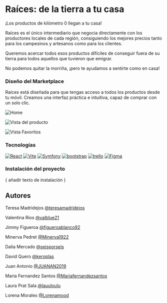 # Raíces: de la tierra a tu casa

¡Los productos de kilómetro 0 llegan a tu casa!

Raíces es el único intermediario que negocia directamente con los productores locales de cada región, consiguiendo los mejores precios tanto para los campesinos y artesanos como para los clientes. 

Queremos acercar todos esos productos difíciles de conseguir fuera de su tierra para todos aquellos que tuvieron que emigrar. 

No podemos quitar la morriña, ¡pero te ayudamos a sentirte como en casa!


### Diseño del Marketplace

Raíces está diseñada para que tengas acceso a todos los productos desde tu móvil. Creamos una interfaz práctica e intuitiva, capaz de comprar con un solo clic. 

![Home](https://github.com/Equipo5-Raices/raices_equipo5/assets/118729017/556d7342-ba77-4625-8ea7-e3ed38481801)

![Vista del producto](https://github.com/Equipo5-Raices/raices_equipo5/assets/118729017/9d3cf887-0f19-4eaf-bf59-8065f9b5b0ec)

![Vista Favoritos](https://github.com/Equipo5-Raices/raices_equipo5/assets/118729017/9ee91fbe-72db-4179-96e2-555c68dc3bdf)




### Tecnologías 
<a href='https://github.com/shivamkapasia0' target="_blank"><img alt='React' src='https://img.shields.io/badge/ReactJS-100000?style=for-the-badge&logo=React&logoColor=FFFFFF&labelColor=5F6BD3&color=5F6BD3'/></a>
<a href='https://github.com/shivamkapasia0' target="_blank"><img alt='Vite' src='https://img.shields.io/badge/Vitte-100000?style=for-the-badge&logo=Vite&logoColor=white&labelColor=39B620&color=39B620'/></a>
<a href='https://github.com/shivamkapasia0' target="_blank"><img alt='Symfony' src='https://img.shields.io/badge/Symfony-100000?style=for-the-badge&logo=Symfony&logoColor=white&labelColor=black&color=black'/></a>
<a href='https://github.com/shivamkapasia0' target="_blank"><img alt='bootstrap' src='https://img.shields.io/badge/Bootstrap-100000?style=for-the-badge&logo=bootstrap&logoColor=white&labelColor=B85CDA&color=B85CDA'/></a>
<a href='https://github.com/shivamkapasia0' target="_blank"><img alt='trello' src='https://img.shields.io/badge/trello-100000?style=for-the-badge&logo=trello&logoColor=white&labelColor=726AFF&color=726AFF'/></a>
<a href='https://github.com/shivamkapasia0' target="_blank"><img alt='Figma' src='https://img.shields.io/badge/figma-100000?style=for-the-badge&logo=Figma&logoColor=white&labelColor=FF6ADA&color=000000'/></a>


### Instalación del proyecto 

{ añadir texto de instalación }


## Autores

Teresa Madridejos 
[@teresamadridejos](https://github.com/teresamadridejos)

Valentina Rios 
[@valblue21](https://github.com/valblue21)

Jimmy Figueroa
[@figueroablanco92](https://github.com/figueroablanco92)

Minerva Pedret
[@Minerva1922](https://github.com/Minerva1922)

Dalia Mercado
[@seisporseis](https://github.com/seisporseis)

David Quero
[@keroplas](https://github.com/keroplas)

Juan Antonio
[@JUANAN2019](https://github.com/JUANAN2019)

Maria Fernandez Santos 
[@Mariafernandezsantos](https://github.com/Mariafernandezsantos)

Laura Prat Sala
[@lauuloulu](https://github.com/lauuloulu)

Lorena Morales
[@Lorenamood](https://github.com/Lorenamood)


       
